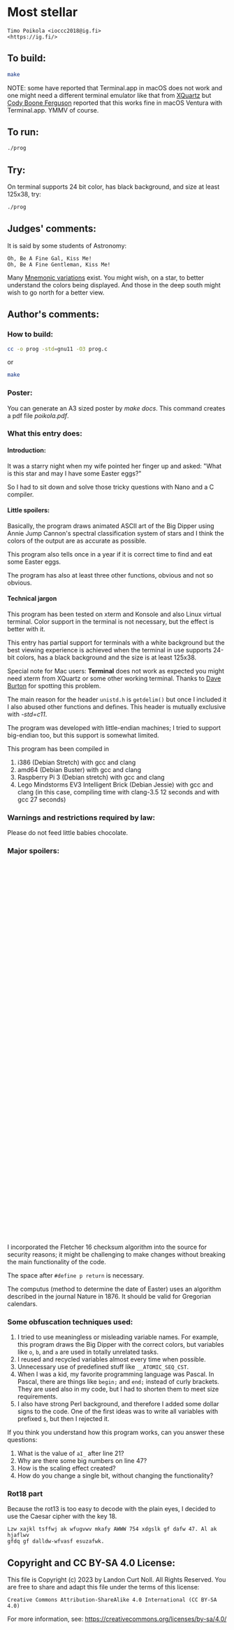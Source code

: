 # Most stellar

    Timo Poikola <ioccc2018@ig.fi>  
    <https://ig.fi/>  

## To build:

```sh
make
```

NOTE: some have reported that Terminal.app in macOS does not work and one might
need a different terminal emulator like that from
[XQuartz](https://www.xquartz.org) but [Cody Boone
Ferguson](/winners.html#Cody_Boone_Ferguson) reported that this works fine in
macOS Ventura with Terminal.app. YMMV of course.


## To run:

```sh
./prog
```

## Try:

On terminal supports 24 bit color, has black background, and size at least 125x38, try:

```sh
./prog
```

## Judges' comments:

It is said by some students of Astronomy:

    Oh, Be A Fine Gal, Kiss Me!
    Oh, Be A Fine Gentleman, Kiss Me!

Many [Mnemonic variations](http://www.star.ucl.ac.uk/%7Epac/obafgkmrns.html) exist.
You might wish, on a star, to better understand the colors being displayed.
And those in the deep south might wish to go north for a better view.

## Author's comments:

### How to build:

```sh
cc -o prog -std=gnu11 -O3 prog.c
```

or

```sh
make
```

### Poster:

You can generate an A3 sized poster by _make docs_. This command creates a pdf
file _poikola.pdf_.

### What this entry does:

#### Introduction:
It was a starry night when my wife pointed her finger up and asked: "What is
this star and may I have some Easter eggs?"

So I had to sit down and solve those tricky questions with Nano and a C
compiler.

#### Little spoilers:

Basically, the program draws animated ASCII art of the Big Dipper using Annie
Jump Cannon's spectral classification system of stars and I think the colors of
the output are as accurate as possible.

This program also tells once in a year if it is correct time to find and eat
some Easter eggs.

The program has also at least three other functions, obvious and not so obvious.

#### Technical jargon
This program has been tested on xterm and Konsole and also Linux virtual
terminal. Color support in the terminal is not necessary, but the effect is
better with it.

This entry has partial support for terminals with a white background but the
best viewing experience is achieved when the terminal in use supports 24-bit
colors, has a black background and the size is at least 125x38.

Special note for Mac users: __Terminal__ does not work as expected you might
need xterm from XQuartz or some other working terminal. Thanks to [Dave
Burton](/winners.html#Dave_Burton) for spotting this problem.

The main reason for the header `unistd.h` is `getdelim()` but once I included it
I also abused other functions and defines. This header is mutually exclusive
with _-std=c11_.

The program was developed with little-endian machines; I tried to support
big-endian too, but this support is somewhat limited.

This program has been compiled in

1. i386 (Debian Stretch) with gcc and clang
2. amd64 (Debian Buster) with gcc and clang
3. Raspberry Pi 3 (Debian stretch) with gcc and clang
4. Lego Mindstorms EV3 Intelligent Brick (Debian Jessie) with gcc and clang (in
this case, compiling time with clang-3.5 12 seconds and with gcc 27 seconds)

### Warnings and restrictions required by law:
Please do not feed little babies chocolate.

### Major spoilers:
<div style="margin-bottom:61em;">&nbsp;</div>

I incorporated the Fletcher 16 checksum algorithm into the source for security
reasons; it might be challenging to make changes without breaking the main
functionality of the code.

The space after `#define p return` is necessary.

The computus (method to determine the date of Easter) uses an algorithm
described in the journal Nature in 1876. It should be valid for Gregorian
calendars.

### Some obfuscation techniques used:

1. I tried to use meaningless or misleading variable names. For example, this
program draws the Big Dipper with the correct colors, but variables like `o`,
`b`, and `a` are used in totally unrelated tasks.
2. I reused and recycled variables almost every time when possible.
3. Unnecessary use of predefined stuff like `__ATOMIC_SEQ_CST`.
4. When I was a kid, my favorite programming language was Pascal. In Pascal,
there are things like `begin;` and `end;` instead of curly brackets. They are
used also in my code, but I had to shorten them to meet size requirements.
5. I also have strong Perl background, and therefore I added some dollar signs
to the code. One of the first ideas was to write all variables with prefixed
`$`, but then I rejected it.

If you think you understand how this program works, can you answer these
questions:

1. What is the value of `aI_` after line 21?
2. Why are there some big numbers on line 47?
3. How is the scaling effect created?
4. How do you change a single bit, without changing the functionality?


### Rot18 part

Because the rot13 is too easy to decode with the plain eyes, I decided to use
the Caesar cipher with the key 18.

    Lzw xajkl tsffwj ak wfugvwv mkafy AWWW 754 xdgslk gf dafw 47. Al ak hjaflwv
    gfdq gf dalldw-wfvasf esuzafwk.

## Copyright and CC BY-SA 4.0 License:

This file is Copyright (c) 2023 by Landon Curt Noll.  All Rights Reserved.
You are free to share and adapt this file under the terms of this license:

    Creative Commons Attribution-ShareAlike 4.0 International (CC BY-SA 4.0)

For more information, see: https://creativecommons.org/licenses/by-sa/4.0/
